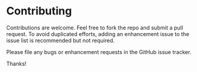 Contributing
============

Contributions are welcome. Feel free to fork the repo and submit a pull request. To avoid duplicated efforts, adding an enhancement issue to the issue list is recommended but not required.

Please file any bugs or enhancement requests in the GitHub issue tracker.

Thanks!

